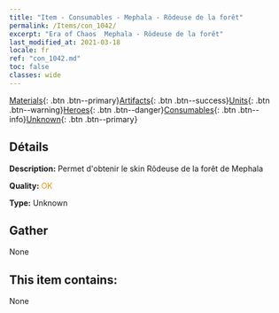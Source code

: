 ```yaml
---
title: "Item - Consumables - Mephala - Rôdeuse de la forêt"
permalink: /Items/con_1042/
excerpt: "Era of Chaos  Mephala - Rôdeuse de la forêt"
last_modified_at: 2021-03-18
locale: fr
ref: "con_1042.md"
toc: false
classes: wide
---
```

 [Materials](/fr/Items/){: .btn .btn--primary}[Artifacts](/fr/Items/Artifacts/){: .btn .btn--success}[Units](/fr/Items/Units/){: .btn .btn--warning}[Heroes](/fr/Items/Heroes/){: .btn .btn--danger}[Consumables](/fr/Items/Consumables/){: .btn .btn--info}[Unknown](/fr/Items/Unknown/){: .btn .btn--primary}

## Détails
 **Description:** Permet d'obtenir le skin Rôdeuse de la forêt de Mephala

 **Quality:** <span style="color: #FF8C00">OK</span>

 **Type:** Unknown

## Gather

  None

## This item contains:

  None

